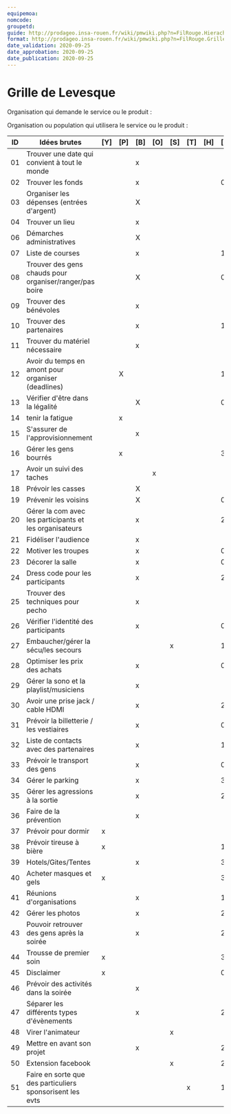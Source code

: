 ```yaml
---
equipemoa: 
nomcode: 
groupetd: 
guide: http://prodageo.insa-rouen.fr/wiki/pmwiki.php?n=FilRouge.HierachiserBesoins
format: http://prodageo.insa-rouen.fr/wiki/pmwiki.php?n=FilRouge.GrilleLevesque
date_validation: 2020-09-25
date_approbation: 2020-09-25
date_publication: 2020-09-25
---
```


# Grille de Levesque

Organisation qui demande le service ou le produit : 

Organisation ou population qui utilisera le service ou le produit : 

| ID | Idées brutes                 | [Y] | [P] | [B] | [O] | [S] | [T] | [H] | [R] |
|----|------------------------------|----------|----------|--------|-------------|----------|----------|-----------|------------|
| 01 	| Trouver une date qui convient à tout le monde       	                  | | | x | | | | | |
| 02 	| Trouver les fonds       	                                              | | | x | | | | | 03 |
| 03 	| Organiser les dépenses (entrées d'argent)         	                    | | | X | | | | | |
| 04 	| Trouver un lieu             	                                          | | | x | | | | | |
| 06	| Démarches administratives             	                                | | | X | | | | | |
| 07	| Liste de courses             	                                          | | | x | | | | | 15 |
| 08	| Trouver des gens chauds pour organiser/ranger/pas boire             	  | | | X | | | | | 09 |
| 09	| Trouver des bénévoles             	                                    | | | x | | | | | |
| 10	| Trouver des partenaires             	                                  | | | x | | | | | 15 |
| 11	| Trouver du matériel nécessaire             	                            | | | x | | | | | |
| 12	| Avoir du temps en amont pour organiser (deadlines)             	        | | X | | | | | | 17 |
| 13	| Vérifier d'être dans la légalité             	                          | | | X | | | | | 06 |
| 14	| tenir la fatigue             	                                          | | x | | | | | | |
| 15	| S'assurer de l'approvisionnement             	                          | | | x | | | | | |
| 16	| Gérer les gens bourrés             	                                    | | x | | | | | | 36 |
| 17	| Avoir un suivi des taches             	                                | | | | x | | | | |
| 18	| Prévoir les casses             	                                        | | | X | | | | | |
| 19	| Prévenir les voisins             	                                      | | | X | | | | | 06 |
| 20	| Gérer la com avec les participants et les organisateurs             	  | | | x | | | | | 21 |
| 21	| Fidéliser l'audience             	                                      | | | x | | | | | |
| 22	| Motiver les troupes             	                                      | | | x | | | | | 09 |
| 23	| Décorer la salle             	                                          | | | x | | | | | 04 |
| 24	| Dress code pour les participants             	                          | | | x | | | | | 21 |
| 25	| Trouver des techniques pour pecho             	                        | | | x | | | | | |
| 26	| Vérifier l'identité des participants             	                      | | | x | | | | | 06 |
| 27	| Embaucher/gérer la sécu/les secours             	                      | | | | | x | | | 16 |
| 28	| Optimiser les prix des achats             	                            | | | x | | | | | 03 |
| 29	| Gérer la sono et la playlist/musiciens             	                    | | | x | | | | | |
| 30	| Avoir une prise jack / cable HDMI             	                        | | | x | | | | | 29 |
| 31	| Prévoir la billetterie / les vestiaires             	                  | | | x | | | | | 03 |
| 32	| Liste de contacts avec des partenaires             	                    | | | x | | | | | 10 |
| 33	| Prévoir le transport des gens             	                            | | | x | | | | | 04 |
| 34	| Gérer le parking             	                                          | | | x | | | | | 33 |
| 35	| Gérer les agressions à la sortie             	                          | | | x | | | | | 27 |
| 36	| Faire de la prévention             	                                    | | | x | | | | | |
| 37	| Prévoir pour dormir             	                                      | x | | | | | | | |
| 38	| Prévoir tireuse à bière             	                                  | x | | | | | | | 11 |
| 39	| Hotels/Gites/Tentes             	                                      | | | x | | | | | 37 |
| 40	| Acheter masques et gels             	                                  | x | | | | | | | 36 |
| 41	| Réunions d'organisations             	                                  | | | x | | | | | 17 |
| 42	| Gérer les photos             	                                          | | | x | | | | | 21 |
| 43	| Pouvoir retrouver des gens après la soirée             	                | | | x | | | | | 21 |
| 44	| Trousse de premier soin             	                                  | x | | | | | | | 36 |
| 45	| Disclaimer             	                                                | x | | | | | | | 06 |
| 46	| Prévoir des activités dans la soirée             	                      | | | x | | | | | |
| 47	| Séparer les différents types d'évènements             	                | | | x | | | | | 20 |
| 48	| Virer l'animateur             	                                        | | | | | x | | | |
| 49	| Mettre en avant son projet             	                                | | | x | | | | | 20 |
| 50	| Extension facebook             	                                        | | | | | x | | | 20 |
| 51	| Faire en sorte que des particuliers sponsorisent les evts             	| | | | | | x | | 10 |
